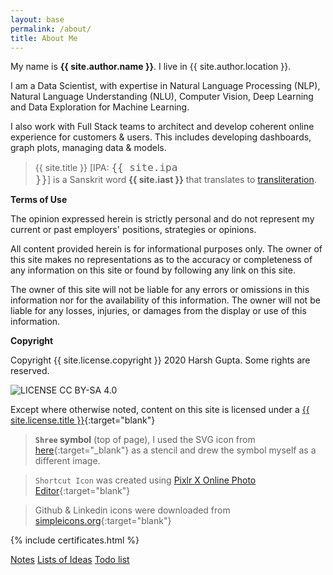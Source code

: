 ```yaml
---
layout: base
permalink: /about/
title: About Me
---
```


My name is __{{ site.author.name }}__. I live in {{ site.author.location }}.

I am a Data Scientist, with expertise in Natural Language Processing (NLP),
Natural Language Understanding (NLU), Computer Vision, Deep Learning
and Data Exploration for Machine Learning.

I also work with Full Stack teams to architect and develop coherent online
experience for customers & users. This includes developing dashboards, graph
plots, managing data & models.

> {{ site.title }} [IPA: <code style="font-size: 1rem;">{{ site.ipa }}</code>]
is a Sanskrit word __{{ site.iast }}__ that translates to
<a href="https://en.wikipedia.org/wiki/Transliteration" target="_blank">transliteration</a>.

__Terms of Use__

The opinion expressed herein is strictly personal and do not represent my
current or past employers' positions, strategies or opinions.

All content provided herein is for informational purposes only.
The owner of this site makes no representations as to the accuracy or
completeness of any information on this site or found by following any
link on this site.

The owner of this site will not be liable for any errors or omissions in this
information nor for the availability of this information.
The owner will not be liable for any losses, injuries, or damages from the
display or use of this information.

__Copyright__

Copyright {{ site.license.copyright }} 2020 Harsh Gupta. Some rights are reserved.

<img src="{{ site.license.ccbysaimg | absolute_url }}" alt="LICENSE CC BY-SA 4.0"/>

Except where otherwise noted, content on this site is licensed under a
[{{ site.license.title }}](site.license.ccbysa){:target="blank"}

> __`Shree` symbol__ (top of page),
I used the SVG icon from [here](https://www.flaticon.com/free-icon/shree_3100695){:target="_blank"}
as a stencil and drew the symbol myself as a different image.

> `Shortcut Icon` was created using [Pixlr X Online Photo Editor](https://pixlr.com/x/){:target="blank"}

> Github & Linkedin icons were downloaded from [simpleicons.org](https://simpleicons.org/){:target="blank"}

{% include certificates.html %}

<div class="about--extras mt-3">
  <span class="mr-1"><a href="{{ '/notes/' | absolute_url }}">Notes</a></span>
  <span class="mr-1"><a href="{{ '/lists/' | absolute_url }}">Lists of Ideas</a></span>
  <span class="mr-1"><a href="{{ '/procrastination/' | absolute_url }}">Todo list</a></span>
</div>


